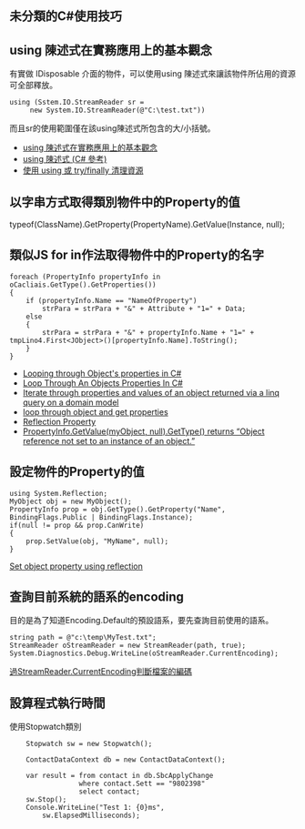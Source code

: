 未分類的C#使用技巧
------

## using 陳述式在實務應用上的基本觀念

有實做 IDisposable 介面的物件，可以使用using 陳述式來讓該物件所佔用的資源可全部釋放。

	using (Sstem.IO.StreamReader sr = 
         new System.IO.StreamReader(@"C:\test.txt"))

而且sr的使用範圍僅在該using陳述式所包含的大/小括號。

* [using 陳述式在實務應用上的基本觀念](http://blog.miniasp.com/post/2009/10/13/About-CSharp-using-Statement-misunderstanding-on-try-catch-finally.aspx)
* [using 陳述式 (C# 參考)](http://msdn.microsoft.com/zh-tw/library/yh598w02.aspx)
* [使用 using 或 try/finally 清理資源](http://www.dotblogs.com.tw/yc421206/archive/2011/06/09/27445.aspx)

## 以字串方式取得類別物件中的Property的值 
typeof(ClassName).GetProperty(PropertyName).GetValue(Instance, null);

## 類似JS for in作法取得物件中的Property的名字

	foreach (PropertyInfo propertyInfo in oCacliais.GetType().GetProperties())
	{
	    if (propertyInfo.Name == "NameOfProperty")
	        strPara = strPara + "&" + Attribute + "1=" + Data;
	    else
	    {
	        strPara = strPara + "&" + propertyInfo.Name + "1=" + tmpLino4.First<JObject>()[propertyInfo.Name].ToString();
	    }
	}

* [Looping through Object's properties in C#](http://www.codeproject.com/Articles/206999/Looping-through-Objects-properties-in-C-Sharp)
* [Loop Through An Objects Properties In C#](http://stackoverflow.com/questions/957783/loop-through-an-objects-properties-in-c-sharp)
* [Iterate through properties and values of an object returned via a linq query on a domain model](http://stackoverflow.com/questions/9724247/iterate-through-properties-and-values-of-an-object-returned-via-a-linq-query-on)
* [loop through object and get properties](http://stackoverflow.com/questions/15586123/loop-through-object-and-get-properties)
* [Reflection Property](http://www.dotnetperls.com/reflection-property)
* [PropertyInfo.GetValue(myObject, null).GetType() returns “Object reference not set to an instance of an object.”](http://stackoverflow.com/questions/5748931/propertyinfo-getvaluemyobject-null-gettype-returns-object-reference-not-se)

## 設定物件的Property的值

	using System.Reflection;
	MyObject obj = new MyObject();
	PropertyInfo prop = obj.GetType().GetProperty("Name", BindingFlags.Public | BindingFlags.Instance);
	if(null != prop && prop.CanWrite)
	{
	    prop.SetValue(obj, "MyName", null);
	}

[Set object property using reflection](http://stackoverflow.com/questions/619767/set-object-property-using-reflection)

## 查詢目前系統的語系的encoding
目的是為了知道Encoding.Default的預設語系，要先查詢目前使用的語系。

	string path = @"c:\temp\MyTest.txt";
	StreamReader oStreamReader = new StreamReader(path, true);
	System.Diagnostics.Debug.WriteLine(oStreamReader.CurrentEncoding);

[過StreamReader.CurrentEncoding判斷檔案的編碼](http://www.dotblogs.com.tw/rainmaker/archive/2013/05/20/104547.aspx)

## 設算程式執行時間
使用Stopwatch類別

        Stopwatch sw = new Stopwatch();

        ContactDataContext db = new ContactDataContext();

        var result = from contact in db.SbcApplyChange
                     where contact.Sett == "9802398"
                     select contact;
        sw.Stop();
        Console.WriteLine("Test 1: {0}ms",
            sw.ElapsedMilliseconds);